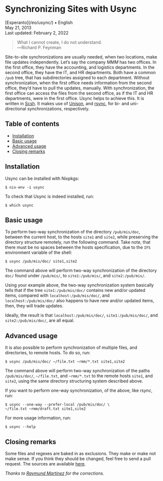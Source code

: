 Synchronizing Sites with Usync
==============================

<div class="center">[Esperanto](/eo/usync/) ▪ English</div>
<div class="center">May 21, 2013</div>
<div class="center">Last updated: February 2, 2022</div>

>What I cannot create, I do not understand.<br>
>―Richard P. Feynman

Site-to-site synchronizations are usually needed, when two locations, make file updates
independently. Let’s say the company _MMM_ has two offices. In the first office, they have the
accounting, and logistics departments. In the second office, they have the IT, and HR
departments. Both have a common `/pub` tree, that has subdirectories assigned to each
department. Without synchronization, when the first office needs information from the second office,
they’d have to pull the updates, manually. With synchronization, the first office can access the
files from the second office, as if the IT and HR departments, were in the first office. Usync helps
to achieve this. It is written in [Scsh](https://www.scsh.net). It makes use of
[Unison](http://www.cis.upenn.edu/~bcpierce/unison/), and [rsync](http://rsync.samba.org/), for bi-
and uni-directional synchronizations, respectively.


Table of contents
-----------------

- [Installation](#installation)
- [Basic usage](#basicusage)
- [Advanced usage](#advancedusage)
- [Closing remarks](#closing)


<a name="installation"></a> Installation
----------------------------------------

Usync can be installed with Nixpkgs:

    $ nix-env -i usync

To check that Usync is indeed installed, run:

    $ which usync


<a name="basicusage"></a> Basic usage
-------------------------------------

To perform two-way synchronization of the directory `/pub/mis/doc`, between the current host, to
the hosts `site1` and `site2`, while preserving the directory structure remotely, run the
following command. Take note, that there must be no spaces between the hosts specification, due to
the `IFS` environment variable of the shell:

    $ usync /pub/mis/doc/ site1,site2

The command above will perform two-way synchronization of the directory `doc/` found under
`/pub/mis/`, to `site1:/pub/mis/`, and `site2:/pub/mis/`.

Using your example above, the two-way synchronization system basically tells that if the tree
`site1:/pub/mis/doc/` contains new and/or updated items, compared with
`localhost:/pub/mis/doc/`, and `localhost:/pub/mis/doc/` also happens to have new and/or updated
items, then, they will trade updates.

Ideally, the result is that `localhost:/pub/mis/doc/`, `site1:/pub/mis/doc/`, and
`site2:/pub/mis/doc/`, are all equal.


<a name="advancedusage"></a> Advanced usage
-------------------------------------------

It is also possible to perform synchronization of multiple files, and directories, to remote
hosts. To do so, run:

    $ usync /pub/mis/doc/ ~/file.txt ~rmm/*.txt site1,site2

The command above will perform two-way synchronization of the paths `/pub/mis/doc/`,
`~/file.txt`, and `~rmm/*.txt` to the remote hosts `site1`, and `site2`, using the same
directory structuring system described above.

If you want to perform one-way synchronization, of the above, like _rsync_, run:

    $ usync --one-way --prefer-local /pub/mis/doc/ \
    ~/file.txt ~rmm/draft.txt site1,site2

For more usage information, run:

    $ usync --help


<a name="closing"></a> Closing remarks
--------------------------------------

Some files and regexes are baked in as exclusions. They make or make not make sense. If you think
they should be changed, feel free to send a pull request. The sources are
available [here](https://github.com/ebzzry/usync).

_Thanks to [Raymund Martinez](https://zhaqenl.github.io)  for the corrections._
